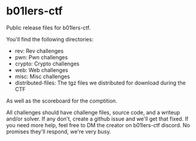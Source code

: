 # b01lers-ctf
Public release files for b01lers-ctf.

You'll find the following directories:
- rev: Rev challenges
- pwn: Pwn challenges
- crypto: Crypto challenges
- web: Web challenges
- misc: Misc challenges
- distributed-files: The tgz files we distributed for download during the CTF

As well as the scoreboard for the comptition.

All challenges should have challenge files, source code, and a writeup and/or solver. If any don't, create a github issue and we'll get that fixed. If you need more help, feel free to DM the creator on b01lers-ctf discord. No promises they'll respond, we're very busy.
